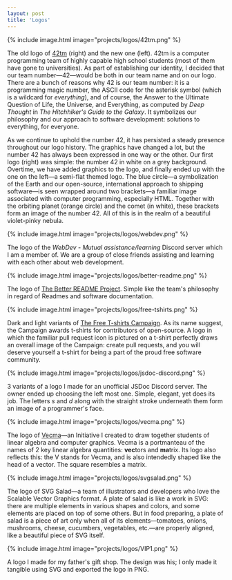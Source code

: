 ```yaml
---
layout: post
title: 'Logos'
---
```


{% include image.html image="projects/logos/42tm.png" %}

The old logo of [42tm](https://github.com) (right) and the new one (left). 42tm
is a computer programming team of highly capable high school students (most of
them have gone to universities). As part of establishing our identity, I decided
that our team number&mdash;42&mdash;would be both in our team name and on our
logo. There are a bunch of reasons why 42 is our team number: it is a
programming magic number, the ASCII code for the asterisk symbol (which is a
wildcard for _everything_), and of course, the Answer to the Ultimate Question
of Life, the Universe, and Everything, as computed by _Deep Thought_ in
_The Hitchhiker's Guide to the Galaxy_. It symbolizes our philosophy and our
approach to software development: solutions to everything, for everyone.

As we continue to uphold the number 42, it has persisted a steady presence
throughout our logo history. The graphics have changed a lot, but the number 42
has always been expressed in one way or the other. Our first logo (right) was
simple: the number 42 in white on a grey background. Overtime, we have added
graphics to the logo, and finally ended up with the one on the left&mdash;a
semi-flat themed logo. The blue circle&mdash;a symbolization of the Earth and
our open-source, international approach to shipping software&mdash;is seen
wrapped around two brackets&mdash;a familiar image associated with computer
programming, especially HTML. Together with the orbiting planet (orange circle)
and the comet (in white), these brackets form an image of the number 42. All of
this is in the realm of a beautiful violet-pinky nebula.

{% include image.html image="projects/logos/webdev.png" %}

The logo of the _WebDev - Mutual assistance/learning_ Discord server which I am
a member of. We are a group of close friends assisting and learning with each
other about web development.

{% include image.html image="projects/logos/better-readme.png" %}

The logo of [The Better README Project](https://betterread.me). Simple like the
team's philosophy in regard of Readmes and software documentation.

{% include image.html image="projects/logos/free-tshirts.png" %}

Dark and light variants of [The Free T-shirts
Campaign](https://you-create.github.io/free-tshirts). As its name suggest, the
Campaign awards t-shirts for contributors of open-source. A logo in which the
familiar pull request icon is pictured on a t-shirt perfectly draws an overall
image of the Campaign: create pull requests, and you will deserve yourself a
t-shirt for being a part of the proud free software community.

{% include image.html image="projects/logos/jsdoc-discord.png" %}

3 variants of a logo I made for an unofficial JSDoc Discord server. The owner
ended up choosing the left most one. Simple, elegant, yet does its job. The
letters _s_ and _d_ along with the straight stroke underneath them form an image
of a programmer's face.

{% include image.html image="projects/logos/vecma.png" %}

The logo of [Vecma](https://vecma-org.github.io)&mdash;an Initiative I created
to draw together students of linear algebra and computer graphics. Vecma is a
portmanteau of the names of 2 key linear algebra quantities: <b>vec</b>tors and
<b>ma</b>trix. Its logo also reflects this: the V stands for Vecma, and is also
intendedly shaped like the head of a vector. The square resembles a matrix.

{% include image.html image="projects/logos/svgsalad.png" %}

The logo of SVG Salad&mdash;a team of illustrators and developers who love the
Scalable Vector Graphics format. A plate of salad is like a work in SVG: there
are multiple elements in various shapes and colors, and some elements are placed
on top of some others. But in food preparing, a plate of salad is a piece of art
only when all of its elements&mdash;tomatoes, onions, mushrooms, cheese,
cucumbers, vegetables, etc.&mdash;are properly aligned, like a beautiful piece
of SVG itself.

{% include image.html image="projects/logos/VIP1.png" %}

A logo I made for my father's gift shop. The design was his; I only made it
tangible using SVG and exported the logo in PNG.
